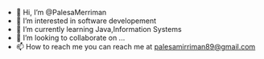 - 👋 Hi, I’m @PalesaMerriman
- 👀 I’m interested in software developement
- 🌱 I’m currently learning Java,Information Systems
- 💞️ I’m looking to collaborate on ...
- 📫 How to reach me you can reach me at palesamirriman89@gmail.com

<!---
PalesaMerriman/PalesaMerriman is a ✨ special ✨ repository because its `README.md` (this file) appears on your GitHub profile.
You can click the Preview link to take a look at your changes.
--->
